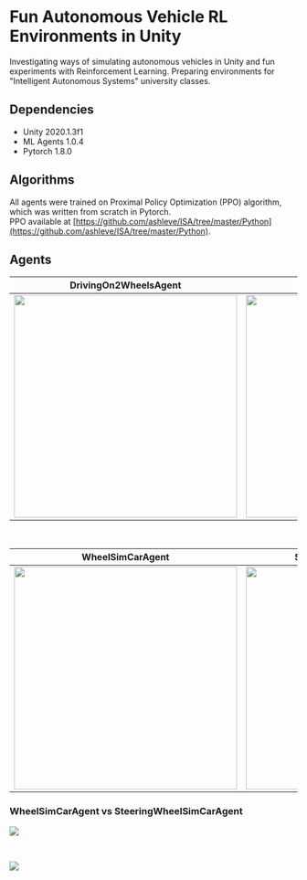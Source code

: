 # Fun Autonomous Vehicle RL Environments in Unity

Investigating ways of simulating autonomous vehicles in Unity and fun experiments with Reinforcement Learning. Preparing environments for "Intelligent Autonomous Systems" university classes.

## Dependencies
- Unity 2020.1.3f1
- ML Agents 1.0.4
- Pytorch 1.8.0

## Algorithms

All agents were trained on Proximal Policy Optimization (PPO) algorithm, which was written from scratch in Pytorch. <br>
PPO available at [https://github.com/ashleve/ISA/tree/master/Python](https://github.com/ashleve/ISA/tree/master/Python).

## Agents

| DrivingOn2WheelsAgent       | CoinCollectingAgent         |
|-----------------------------|-----------------------------|
| <img src="https://github.com/hobogalaxy/ISA/blob/resources/gifs/drive2wheels.gif" width="390"> | <img src="https://github.com/hobogalaxy/ISA/blob/resources/imgs/CoinCollectingAgent.png" width="390"> |


<br>


| WheelSimCarAgent            | SteeringWheelSimCarAgent    |
|-----------------------------|-----------------------------|
| <img src="https://github.com/hobogalaxy/ISA/blob/resources/gifs/wheelSimAgent.gif" width="390"> | <img src="https://github.com/hobogalaxy/ISA/blob/resources/gifs/steeringWheelSimAgent.gif" width="390"> |

### WheelSimCarAgent vs SteeringWheelSimCarAgent
![](https://github.com/hobogalaxy/ISA/blob/resources/imgs/chart1.png)


<br>


![](https://github.com/hobogalaxy/ISA/blob/resources/gifs/raycasts.gif)
